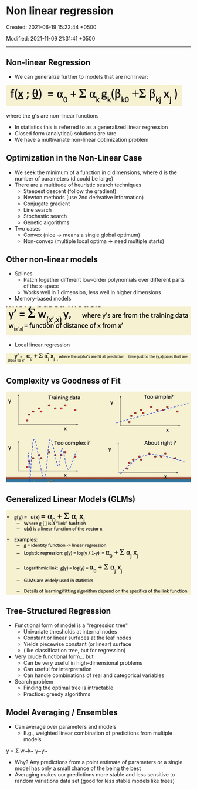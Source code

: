 # Non linear regression

Created: 2021-06-19 15:22:44 +0500

Modified: 2021-11-09 21:31:41 +0500

---

## Non-linear Regression

- We can generalize further to models that are nonlinear:

![image](media/Non-linear-regression-image1.jpg)

where the g's are non-linear functions

- In statistics this is referred to as a generalized linear regression
- Closed form (analytical) solutions are rare
- We have a multivariate non-linear optimization problem

## Optimization in the Non-Linear Case

- We seek the minimum of a function in d dimensions, where d is the number of parameters (d could be large)
- There are a multitude of heuristic search techniques
  - Steepest descent (follow the gradient)
  - Newton methods (use 2nd derivative information)
  - Conjugate gradient
  - Line search
  - Stochastic search
  - Genetic algorithms
- Two cases
  - Convex (nice -> means a single global optimum)
  - Non-convex (multiple local optima -> need multiple starts)

## Other non-linear models

- Splines
  - Patch together different low-order polynomials over different parts of the x-space
  - Works well in 1 dimension, less well in higher dimensions
- Memory-based models

![image](media/Non-linear-regression-image2.jpg)

- Local linear regression

![image](media/Non-linear-regression-image3.jpeg)

## Complexity vs Goodness of Fit

![image](media/Non-linear-regression-image4.jpg)

## Generalized Linear Models (GLMs)

![image](media/Non-linear-regression-image5.jpg)

## Tree-Structured Regression

- Functional form of model is a "regression tree"
  - Univariate thresholds at internal nodes
  - Constant or linear surfaces at the leaf nodes
  - Yields piecewise constant (or linear) surface
  - (like classification tree, but for regression)
- Very crude functional form... but
  - Can be very useful in high-dimensional problems
  - Can useful for interpretation
  - Can handle combinations of real and categorical variables
- Search problem
  - Finding the optimal tree is intractable
  - Practice: greedy algorithms

## Model Averaging / Ensembles

- Can average over parameters and models
  - E.g., weighted linear combination of predictions from multiple models

y = Σ w~k~ y~y~

- Why? Any predictions from a point estimate of parameters or a single model has only a small chance of the being the best
- Averaging makes our predictions more stable and less sensitive to random variations data set (good for less stable models like trees)
